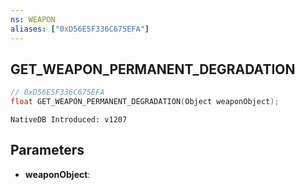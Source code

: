 ```yaml
---
ns: WEAPON
aliases: ["0xD56E5F336C675EFA"]
---
```

## GET_WEAPON_PERMANENT_DEGRADATION

```c
// 0xD56E5F336C675EFA
float GET_WEAPON_PERMANENT_DEGRADATION(Object weaponObject);
```

```
NativeDB Introduced: v1207
```

## Parameters
* **weaponObject**:
